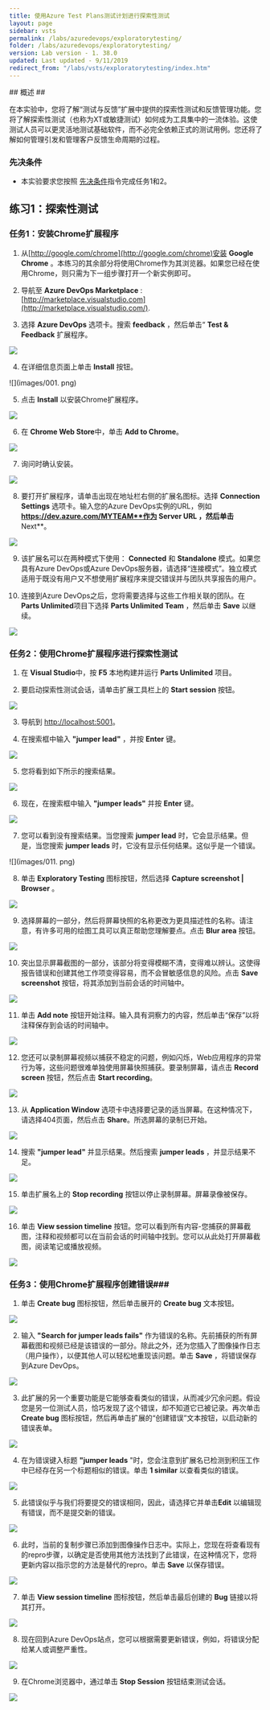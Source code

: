```yaml
---
title: 使用Azure Test Plans测试计划进行探索性测试
layout: page
sidebar: vsts
permalink: /labs/azuredevops/exploratorytesting/
folder: /labs/azuredevops/exploratorytesting/
version: Lab version - 1. 38.0
updated: Last updated - 9/11/2019
redirect_from: "/labs/vsts/exploratorytesting/index.htm"
---
```

<div class="rw-ui-container"></div>
<a name="概述"></a>
## 概述 ##

在本实验中，您将了解“测试与反馈”扩展中提供的探索性测试和反馈管理功能。您将了解探索性测试（也称为XT或敏捷测试）如何成为工具集中的一流体验。这使测试人员可以更灵活地测试基础软件，而不必完全依赖正式的测试用例。您还将了解如何管理引发和管理客户反馈生命周期的过程。


<a name="先决条件"></a>
### 先决条件 ###

- 本实验要求您按照 <a href="../prereq/">先决条件</a>指令完成任务1和2。

<a name="Exercise1"> </a>
## 练习1：探索性测试 ##

<a name="Ex1Task1"> </a>
### 任务1：安装Chrome扩展程序 ###

1. 从[http://google.com/chrome](http://google.com/chrome)安装  **Google Chrome** 。本练习的其余部分将使用Chrome作为其浏览器。如果您已经在使用Chrome，则只需为下一组步骤打开一个新实例即可。

2. 导航至 **Azure DevOps Marketplace** : [http://marketplace.visualstudio.com](http://marketplace.visualstudio.com/).

3. 选择 **Azure DevOps** 选项卡。搜索 **feedback** ，然后单击“  **Test & Feedback** 扩展程序。

 ![](images/000.png)


4. 在详细信息页面上单击 **Install** 按钮。

 ![](images/001. png)

5. 点击 **Install** 以安装Chrome扩展程序。

 ![](images/002.png)

6. 在 **Chrome Web Store**中，单击 **Add to Chrome**。

 ![](images/003.png)

7. 询问时确认安装。

 ![](images/004.png)

8. 要打开扩展程序，请单击出现在地址栏右侧的扩展名图标。选择 **Connection Settings** 选项卡。输入您的Azure DevOps实例的URL，例如 **https://dev.azure.com/MYTEAM**作为 **Server URL** ，然后单击**Next**。

 ![](images/005.png)

9. 该扩展名可以在两种模式下使用： **Connected** 和 **Standalone** 模式。如果您具有Azure DevOps或Azure DevOps服务器，请选择“连接模式”。独立模式适用于既没有用户又不想使用扩展程序来提交错误并与团队共享报告的用户。

10. 连接到Azure DevOps之后，您将需要选择与这些工作相关联的团队。在 **Parts Unlimited**项目下选择 **Parts Unlimited Team** ，然后单击 **Save** 以继续。

 ![](images/006.png)

<a name="Ex1Task2"> </a>
### 任务2：使用Chrome扩展程序进行探索性测试 ###

1. 在 **Visual Studio**中，按 **F5** 本地构建并运行 **Parts Unlimited** 项目。

2. 要启动探索性测试会话，请单击扩展工具栏上的 **Start session** 按钮。

 ![](images/007.png)

3. 导航到 [http://localhost:5001](http://localhost:5001/)。

4. 在搜索框中输入 **"jumper lead"**  ，并按 **Enter** 键。

 ![](images/008.png)

5. 您将看到如下所示的搜索结果。

 ![](images/009.png)

6. 现在，在搜索框中输入 **"jumper leads"** 并按 **Enter** 键。

 ![](images/010.png)

7. 您可以看到没有搜索结果。当您搜索 **jumper lead** 时，它会显示结果。但是，当您搜索 **jumper leads** 时，它没有显示任何结果。这似乎是一个错误。

 ![](images/011. png)

8. 单击 **Exploratory Testing** 图标按钮，然后选择 **Capture screenshot | Browser** 。

 ![](images/012.png)

9. 选择屏幕的一部分，然后将屏幕快照的名称更改为更具描述性的名称。请注意，有许多可用的绘图工具可以真正帮助您理解要点。点击 **Blur area** 按钮。

 ![](images/013.png)

10. 突出显示屏幕截图的一部分，该部分将变得模糊不清，变得难以辨认。这使得报告错误和创建其他工作项变得容易，而不会冒敏感信息的风险。点击 **Save screenshot** 按钮，将其添加到当前会话的时间轴中。

 ![](images/014.png)

11. 单击 **Add note** 按钮开始注释。输入具有洞察力的内容，然后单击“保存”以将注释保存到会话的时间轴中。

 ![](images/015.png)

12. 您还可以录制屏幕视频以捕获不稳定的问题，例如闪烁，Web应用程序的异常行为等，这些问题很难单独使用屏幕快照捕获。要录制屏幕，请点击 **Record screen** 按钮，然后点击 **Start recording**。

 ![](images/016.png)

13. 从 **Application Window** 选项卡中选择要记录的适当屏幕。在这种情况下，请选择404页面，然后点击 **Share**。所选屏幕的录制已开始。

 ![](images/017.png)

14. 搜索 **"jumper lead"** 并显示结果。然后搜索 **jumper leads** ，并显示结果不足。

 ![](images/018.png)

15. 单击扩展名上的 **Stop recording** 按钮以停止录制屏幕。屏幕录像被保存。

 ![](images/019.png)

16. 单击 **View session timeline** 按钮。您可以看到所有内容-您捕获的屏幕截图，注释和视频都可以在当前会话的时间轴中找到。您可以从此处打开屏幕截图，阅读笔记或播放视频。

 ![](images/020.png)

<a name="Ex1Task3"> </a>
### 任务3：使用Chrome扩展程序创建错误###

1. 单击 **Create bug** 图标按钮，然后单击展开的 **Create bug** 文本按钮。

![](images/021.png)

2. 输入 **"Search for jumper leads fails"** 作为错误的名称。先前捕获的所有屏幕截图和视频已经是该错误的一部分。除此之外，还为您插入了图像操作日志（用户操作），以便其他人可以轻松地重现该问题。单击 **Save** ，将错误保存到Azure DevOps。

 ![](images/022.png)

3. 此扩展的另一个重要功能是它能够查看类似的错误，从而减少冗余问题。假设您是另一位测试人员，恰巧发现了这个错误，却不知道它已被记录。再次单击 **Create bug** 图标按钮，然后再单击扩展的“创建错误”文本按钮，以启动新的错误表单。

 ![](images/023.png)

4. 在为错误键入标题 **"jumper leads** "时，您会注意到扩展名已检测到积压工作中已经存在另一个标题相似的错误。单击 **1 similar** 以查看类似的错误。

 ![](images/024.png)

5. 此错误似乎与我们将要提交的错误相同，因此，请选择它并单击**Edit** 以编辑现有错误，而不是提交新的错误。

 ![](images/025.png)

6. 此时，当前的复制步骤已添加到图像操作日志中。实际上，您现在将查看现有的repro步骤，以确定是否使用其他方法找到了此错误，在这种情况下，您将更新内容以指示您的方法是替代的repro。单击 **Save** 以保存错误。

 ![](images/026.png)

7. 单击 **View session timeline** 图标按钮，然后单击最后创建的 **Bug** 链接以将其打开。

 ![](images/027.png)

8. 现在回到Azure DevOps站点，您可以根据需要更新错误，例如，将错误分配给某人或调整严重性。

 ![](images/028.png)

9. 在Chrome浏览器中，通过单击 **Stop Session** 按钮结束测试会话。

 ![](images/029.png)
